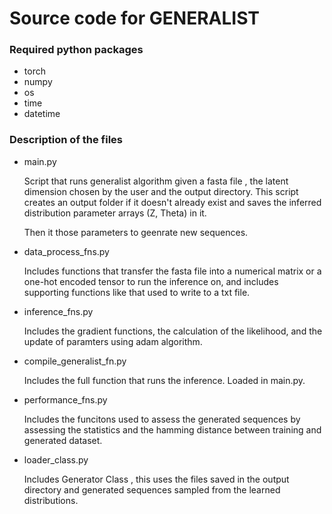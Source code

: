 # Source code for GENERALIST 
### Required python packages 
- torch 
- numpy 
- os 
- time
- datetime

### Description of the files 
- main.py

    Script that runs generalist algorithm given a fasta file , the latent dimension chosen by the user and the output directory. This script creates an output folder if it doesn't already exist and saves the inferred distribution parameter arrays (Z, Theta) in it. 
    
    Then it those parameters to geenrate new sequences.

- data_process_fns.py

    Includes functions that transfer the fasta file into a numerical matrix or a one-hot encoded tensor to run the inference on, and includes supporting functions like that used to write to a txt file. 

- inference_fns.py

    Includes the gradient functions, the calculation of the likelihood, and the update of paramters using adam algorithm.

- compile_generalist_fn.py

    Includes the full function that runs the inference. Loaded in main.py.

- performance_fns.py

    Includes the funcitons used to assess the generated sequences by assessing the statistics and the hamming distance between training and generated dataset.

- loader_class.py

    Includes Generator Class , this uses the files saved in the output directory and generated sequences sampled from the learned distributions. 